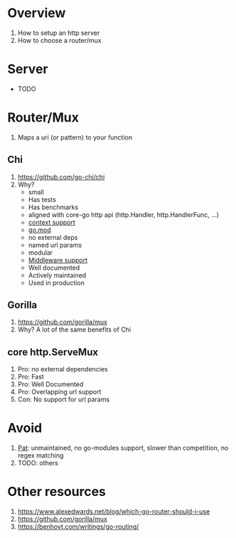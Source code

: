 # Overview
1. How to setup an http server
1. How to choose a router/mux


# Server
- TODO

# Router/Mux
1. Maps a uri (or pattern) to your function


## Chi
1. https://github.com/go-chi/chi
1. Why?
    - small
    - Has tests
    - Has benchmarks
    - aligned with core-go http api (http.Handler, http.HandlerFunc, ...)
    - [context support](https://pkg.go.dev/context)
    - [go.mod](https://go.dev/ref/mod#go-mod-file)
    - no external deps
    - named url params
    - modular
    - [Middleware support](TODO)
    - Well documented
    - Actively maintained
    - Used in production


## Gorilla
1. https://github.com/gorilla/mux
1. Why? A lot of the same benefits of Chi


## core http.ServeMux
1. Pro: no external dependencies
1. Pro: Fast
1. Pro: Well Documented
1. Pro: Overlapping url support
1. Con: No support for url params


# Avoid
1. [Pat](https://github.com/bmizerany/pat): unmaintained, no go-modules support, slower than competition, no regex matching
1. TODO: others


# Other resources
1. https://www.alexedwards.net/blog/which-go-router-should-i-use
1. https://github.com/gorilla/mux
1. https://benhoyt.com/writings/go-routing/
